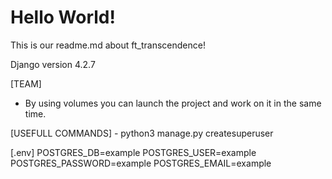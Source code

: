 # Hello World!

This is our readme.md about ft_transcendence!

Django version 4.2.7

[TEAM]
- By using volumes you can launch the project and work on it in the same time.

[USEFULL COMMANDS]
	- python3 manage.py createsuperuser

[.env]
	POSTGRES_DB=example
	POSTGRES_USER=example
	POSTGRES_PASSWORD=example
	POSTGRES_EMAIL=example
